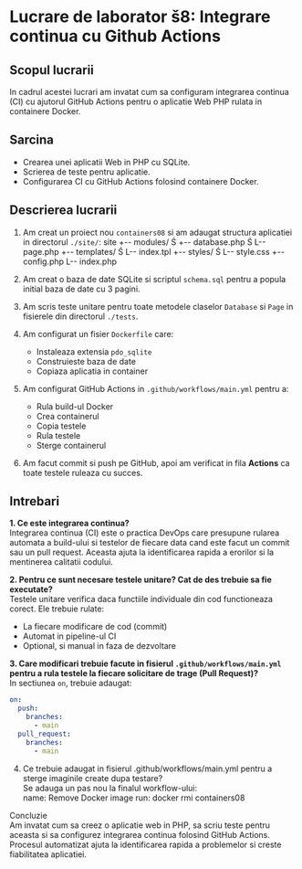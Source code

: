 # Lucrare de laborator š8: Integrare continua cu Github Actions

## Scopul lucrarii
In cadrul acestei lucrari am invatat cum sa configuram integrarea continua (CI) cu ajutorul GitHub Actions pentru o aplicatie Web PHP rulata in containere Docker.

## Sarcina
- Crearea unei aplicatii Web in PHP cu SQLite.
- Scrierea de teste pentru aplicatie.
- Configurarea CI cu GitHub Actions folosind containere Docker.

## Descrierea lucrarii

1. Am creat un proiect nou `containers08` si am adaugat structura aplicatiei in directorul `./site/`:
site 
+-- modules/ 
Ś +-- database.php 
Ś L-- page.php 
+-- templates/ 
Ś L-- index.tpl 
+-- styles/ 
Ś L-- style.css 
+-- config.php 
L-- index.php

2. Am creat o baza de date SQLite si scriptul `schema.sql` pentru a popula initial baza de date cu 3 pagini.

3. Am scris teste unitare pentru toate metodele claselor `Database` si `Page` in fisierele din directorul `./tests`.

4. Am configurat un fisier `Dockerfile` care:
   - Instaleaza extensia `pdo_sqlite`
   - Construieste baza de date
   - Copiaza aplicatia in container

5. Am configurat GitHub Actions in `.github/workflows/main.yml` pentru a:
   - Rula build-ul Docker
   - Crea containerul
   - Copia testele
   - Rula testele
   - Sterge containerul

6. Am facut commit si push pe GitHub, apoi am verificat in fila **Actions** ca toate testele ruleaza cu succes.

## Intrebari

**1. Ce este integrarea continua?**  
Integrarea continua (CI) este o practica DevOps care presupune rularea automata a build-ului si testelor de fiecare data cand este facut un commit sau un pull request. Aceasta ajuta la identificarea rapida a erorilor si la mentinerea calitatii codului.

**2. Pentru ce sunt necesare testele unitare? Cat de des trebuie sa fie executate?**  
Testele unitare verifica daca functiile individuale din cod functioneaza corect. Ele trebuie rulate:
- La fiecare modificare de cod (commit)
- Automat in pipeline-ul CI
- Optional, si manual in faza de dezvoltare

**3. Care modificari trebuie facute in fisierul `.github/workflows/main.yml` pentru a rula testele la fiecare solicitare de trage (Pull Request)?**  
In sectiunea `on`, trebuie adaugat:
```yaml
on:
  push:
    branches:
      - main
  pull_request:
    branches:
      - main

```
4. Ce trebuie adaugat in fisierul .github/workflows/main.yml pentru a sterge imaginile create dupa testare?  
Se adauga un pas nou la finalul workflow-ului:  
name: Remove Docker image
run: docker rmi containers08

Concluzie  
Am invatat cum sa creez o aplicatie web in PHP, sa scriu teste pentru aceasta si sa configurez integrarea continua folosind GitHub Actions. Procesul automatizat ajuta la identificarea rapida a problemelor si creste fiabilitatea aplicatiei.


